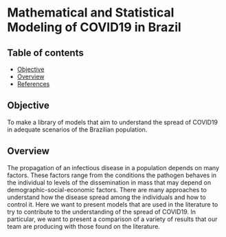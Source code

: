# Mathematical and Statistical Modeling of COVID19 in Brazil


## Table of contents
* [Objective](#Objective)
* [Overview](#Overview)
* [References](#references)

## Objective

To make a library of models that aim to understand the spread of COVID19 in adequate scenarios of the Brazilian population.

## Overview

  The propagation of an infectious disease in a population depends on many factors. These factors range from the conditions the pathogen behaves in  the individual to levels of the dissemination in mass that may depend on demographic-social-economic factors. There are many approaches to understand how the disease spread among the individuals and how  to control it. Here we want to present models that are used in the literature to try to contribute to the understanding of the spread of COVID19. In particular, we want to present a comparison of a variety of results that our team are producing with those found on the literature. 
